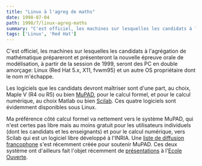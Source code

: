 ```yaml
---
title: "Linux à l'agreg de maths"
date: 1998-07-04
path: 1998/7/linux-agreg-maths
summary: "C'est officiel, les machines sur lesquelles les candidats à l'agrégation de mathématique prépareront et présenteront la nouvelle épreuve orale de modélisation, à partir de la session de 1999, seront des PC en double amorçage: Linux (Red Hat 5.x, X11, fvwm95) et un autre OS propriétaire dont le nom m'échappe."
tags: ['Linux', 'Red Hat']
---
```


<P>
C'est officiel, les machines sur lesquelles les candidats à l'agrégation
de mathématique prépareront et présenteront la nouvelle épreuve orale de
modélisation, à partir de la session de 1999, seront des PC en double amorçage:
Linux (Red Hat 5.x, X11, fvwm95) et un autre OS propriétaire dont le nom
m'échappe.
</P>

<P>
Les logiciels que les candidats devront maîtriser sont
d'une part, au choix, Maple V (R4 ou R5) ou bien <A HREF="http://www.mupad.de/">MuPAD</A>, pour le calcul
formel, et pour le calcul numérique, au choix Matlab ou bien <A HREF="http://www-rocq.inria.fr/scilab/">Scilab</A>. Ces quatre logiciels
sont évidemment disponibles sous Linux.
</P>

<P>
Ma préférence côté calcul formel va nettement vers le système MuPAD,
qui n'est certes pas libre mais au moins gratuit pour les utilisateurs
individuels (dont les candidats et les enseignants) et pour le calcul
numérique, vers Scilab qui est un logiciel libre développé à l'INRIA.
Une <A HREF="http://www.aful.org/mailman/listinfo/mupad">liste de
diffusion francophone</A> s'est récemment créée pour soutenir MuPAD.
Ces deux système ont d'ailleurs fait l'objet récemment de
<A HREF="http://www.ecole.eu.org/doc/supports.html">présentations</A>
à l'<A HREF="http://www.ecole.eu.org/">Ecole Ouverte</A>.
</P>


